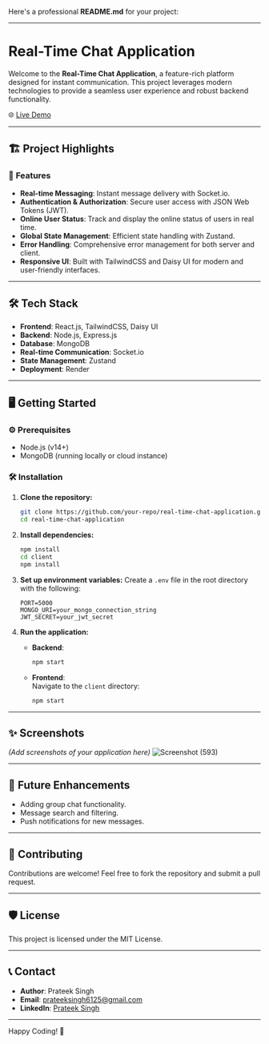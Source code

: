 Here's a professional **README.md** for your project:

---

# Real-Time Chat Application

Welcome to the **Real-Time Chat Application**, a feature-rich platform designed for instant communication. This project leverages modern technologies to provide a seamless user experience and robust backend functionality.

🌐 [Live Demo](https://real-time-chat-application-f4pb.onrender.com/signup)

---

## 🏗️ **Project Highlights**

### 🚀 **Features**
- **Real-time Messaging**: Instant message delivery with Socket.io.
- **Authentication & Authorization**: Secure user access with JSON Web Tokens (JWT).
- **Online User Status**: Track and display the online status of users in real time.
- **Global State Management**: Efficient state handling with Zustand.
- **Error Handling**: Comprehensive error management for both server and client.
- **Responsive UI**: Built with TailwindCSS and Daisy UI for modern and user-friendly interfaces.

---

## 🛠️ **Tech Stack**

- **Frontend**: React.js, TailwindCSS, Daisy UI  
- **Backend**: Node.js, Express.js  
- **Database**: MongoDB  
- **Real-time Communication**: Socket.io  
- **State Management**: Zustand  
- **Deployment**: Render  

---

## 🖥️ **Getting Started**

### ⚙️ **Prerequisites**
- Node.js (v14+)
- MongoDB (running locally or cloud instance)

### 🛠️ **Installation**
1. **Clone the repository:**
   ```bash
   git clone https://github.com/your-repo/real-time-chat-application.git
   cd real-time-chat-application
   ```

2. **Install dependencies:**
   ```bash
   npm install
   cd client
   npm install
   ```

3. **Set up environment variables:**
   Create a `.env` file in the root directory with the following:
   ```
   PORT=5000
   MONGO_URI=your_mongo_connection_string
   JWT_SECRET=your_jwt_secret
   ```

4. **Run the application:**
   - **Backend**:  
     ```bash
     npm start
     ```
   - **Frontend**:  
     Navigate to the `client` directory:  
     ```bash
     npm start
     ```

---

## ✨ **Screenshots**

*(Add screenshots of your application here)*
![Screenshot (593)](https://github.com/user-attachments/assets/589ba6f2-ee12-4c41-9ff0-c7656cb8a83e)


---

## 📌 **Future Enhancements**

- Adding group chat functionality.
- Message search and filtering.
- Push notifications for new messages.

---

## 🤝 **Contributing**

Contributions are welcome! Feel free to fork the repository and submit a pull request.

---

## 🛡️ **License**

This project is licensed under the MIT License.

---

## 📞 **Contact**

- **Author**: Prateek Singh  
- **Email**: [prateeksingh6125@gmail.com](mailto:prateeksingh6125@gmail.com)  
- **LinkedIn**: [Prateek Singh](https://www.linkedin.com/in/prateek-singh-2035151b8/)

--- 

Happy Coding! 🚀
